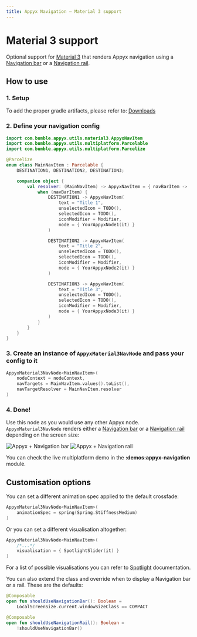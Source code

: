 ```yaml
---
title: Appyx Navigation – Material 3 support
---
```


# Material 3 support

Optional support for [Material 3](https://m3.material.io/) that renders Appyx navigation using a [Navigation bar](https://m3.material.io/components/navigation-bar/overview) or a [Navigation rail](https://m3.material.io/components/navigation-rail/overview).


## How to use

### 1. Setup

To add the proper gradle artifacts, please refer to: [Downloads](../../releases/downloads.md#material-3)


### 2. Define your navigation config

```kotlin
import com.bumble.appyx.utils.material3.AppyxNavItem
import com.bumble.appyx.utils.multiplatform.Parcelable
import com.bumble.appyx.utils.multiplatform.Parcelize

@Parcelize
enum class MainNavItem : Parcelable {
    DESTINATION1, DESTINATION2, DESTINATION3;

    companion object {
        val resolver: (MainNavItem) -> AppyxNavItem = { navBarItem ->
            when (navBarItem) {
                DESTINATION1 -> AppyxNavItem(
                    text = "Title 1",
                    unselectedIcon = TODO(),
                    selectedIcon = TODO(),
                    iconModifier = Modifier,
                    node = { YourAppyxNode1(it) }
                )

                DESTINATION2 -> AppyxNavItem(
                    text = "Title 2",
                    unselectedIcon = TODO(),
                    selectedIcon = TODO(),
                    iconModifier = Modifier,
                    node = { YourAppyxNode2(it) }
                )

                DESTINATION3 -> AppyxNavItem(
                    text = "Title 3",
                    unselectedIcon = TODO(),
                    selectedIcon = TODO(),
                    iconModifier = Modifier,
                    node = { YourAppyxNode3(it) }
                )
            }
        }
    }
}
```

### 3. Create an instance of `AppyxMaterial3NavNode` and pass your config to it

```kotlin
AppyxMaterial3NavNode<MainNavItem>(
    nodeContext = nodeContext,
    navTargets = MainNavItem.values().toList(),
    navTargetResolver = MainNavItem.resolver
)
```

### 4. Done!

Use this node as you would use any other Appyx node. `AppyxMaterial3NavNode` renders either a [Navigation bar](https://m3.material.io/components/navigation-bar/overview) or a [Navigation rail](https://m3.material.io/components/navigation-rail/overview) depending on the screen size:

![Appyx + Navigation bar](/appyx/assets/navigation/features/m3/appyx-m3-nb.png) ![Appyx + Navigation rail](/appyx/assets/navigation/features/m3/appyx-m3-nr.png)

You can check the live multiplatform demo in the **:demos:appyx-navigation** module.


## Customisation options

You can set a different animation spec applied to the default crossfade:

```kotlin
AppyxMaterial3NavNode<MainNavItem>(
    animationSpec = spring(Spring.StiffnessMedium)
)
```

Or you can set a different visualisation altogether:

```kotlin
AppyxMaterial3NavNode<MainNavItem>(
    /*...*/
    visualisation = { SpotlightSlider(it) }
)
```

For a list of possible visualisations you can refer to [Spotlight](../../components/spotlight.md) documentation.

You can also extend the class and override when to display a Navigation bar or a rail. These are the defaults:

```kotlin
@Composable
open fun shouldUseNavigationBar(): Boolean =
    LocalScreenSize.current.windowSizeClass == COMPACT

@Composable
open fun shouldUseNavigationRail(): Boolean =
    !shouldUseNavigationBar()
```
